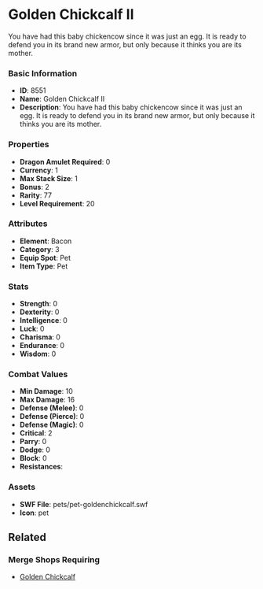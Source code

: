 # Golden Chickcalf II

You have had this baby chickencow since it was just an egg. It is ready to defend you in its brand new armor,  but only because it thinks you are its mother. 

### Basic Information

- **ID**: 8551
- **Name**: Golden Chickcalf II
- **Description**: You have had this baby chickencow since it was just an egg. It is ready to defend you in its brand new armor,  but only because it thinks you are its mother. 

### Properties

- **Dragon Amulet Required**: 0
- **Currency**: 1
- **Max Stack Size**: 1
- **Bonus**: 2
- **Rarity**: 77
- **Level Requirement**: 20

### Attributes

- **Element**: Bacon
- **Category**: 3
- **Equip Spot**: Pet
- **Item Type**: Pet

### Stats

- **Strength**: 0
- **Dexterity**: 0
- **Intelligence**: 0
- **Luck**: 0
- **Charisma**: 0
- **Endurance**: 0
- **Wisdom**: 0

### Combat Values

- **Min Damage**: 10
- **Max Damage**: 16
- **Defense (Melee)**: 0
- **Defense (Pierce)**: 0
- **Defense (Magic)**: 0
- **Critical**: 2
- **Parry**: 0
- **Dodge**: 0
- **Block**: 0
- **Resistances**: 

### Assets

- **SWF File**: pets/pet-goldenchickcalf.swf
- **Icon**: pet

## Related

### Merge Shops Requiring

- [Golden Chickcalf](../merge-shops/129-golden-chickcalf.md)

